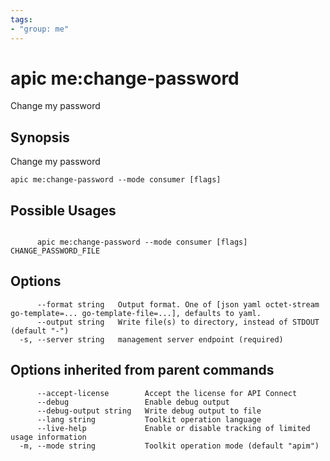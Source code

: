 ```yaml
---
tags:
- "group: me"
---
```

# apic me:change-password

Change my password

## Synopsis

Change my password

```
apic me:change-password --mode consumer [flags]
```

## Possible Usages

```

      apic me:change-password --mode consumer [flags] CHANGE_PASSWORD_FILE

```

## Options

```
      --format string   Output format. One of [json yaml octet-stream go-template=... go-template-file=...], defaults to yaml.
      --output string   Write file(s) to directory, instead of STDOUT (default "-")
  -s, --server string   management server endpoint (required)
```

## Options inherited from parent commands

```
      --accept-license        Accept the license for API Connect
      --debug                 Enable debug output
      --debug-output string   Write debug output to file
      --lang string           Toolkit operation language
      --live-help             Enable or disable tracking of limited usage information
  -m, --mode string           Toolkit operation mode (default "apim")
```

